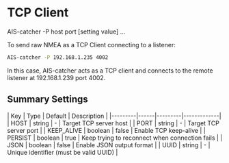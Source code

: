 # TCP Client

<div class="command-container">
      <div class="command-syntax">
        <span class="cmd-name">AIS-catcher</span>
        <span class="cmd-flag">-P</span>
        <span class="cmd-value">host</span>
        <span class="cmd-value">port</span>
        [<span class="cmd-setting">setting</span> <span class="cmd-value">value</span>]
        ...
    </div>
</div>

To send raw NMEA as a TCP Client connecting to a listener:
```bash
AIS-catcher -P 192.168.1.235 4002
```
In this case, AIS-catcher acts as a TCP client and connects to the remote listener at 192.168.1.239 port 4002. 

## Summary Settings

<div class="input-table" markdown>
| Key | Type | Default | Description |
|---------|------|---------|-------------|
| <span class="cmd-setting">HOST</span> | string | <span class="cmd-value">-</span> | Target TCP server host |
| <span class="cmd-setting">PORT</span> | string | <span class="cmd-value">-</span> | Target TCP server port |
| <span class="cmd-setting">KEEP_ALIVE</span> | boolean | <span class="cmd-value">false</span> | Enable TCP keep-alive |
| <span class="cmd-setting">PERSIST</span> | boolean | <span class="cmd-value">true</span> | Keep trying to reconnect when connection fails |
| <span class="cmd-setting">JSON</span> | boolean | <span class="cmd-value">false</span> | Enable JSON output format |
| <span class="cmd-setting">UUID</span> | string | <span class="cmd-value">-</span> | Unique identifier (must be valid UUID) |
</div>